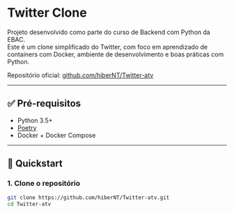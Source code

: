 # Twitter Clone

Projeto desenvolvido como parte do curso de Backend com Python da EBAC.  
Este é um clone simplificado do Twitter, com foco em aprendizado de containers com Docker, ambiente de desenvolvimento e boas práticas com Python.

Repositório oficial: [github.com/hiberNT/Twitter-atv](https://github.com/hiberNT/Twitter-atv)

---

## ✅ Pré-requisitos

- Python 3.5+
- [Poetry](https://python-poetry.org/)
- Docker + Docker Compose

---

## 🚀 Quickstart

### 1. Clone o repositório

```bash
git clone https://github.com/hiberNT/Twitter-atv.git
cd Twitter-atv

